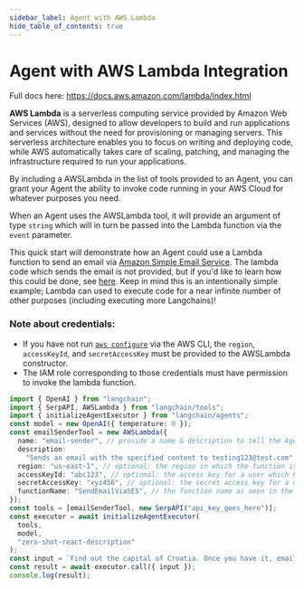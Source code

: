 ```yaml
---
sidebar_label: Agent with AWS Lambda
hide_table_of_contents: true
---
```


# Agent with AWS Lambda Integration

Full docs here: https://docs.aws.amazon.com/lambda/index.html

**AWS Lambda** is a serverless computing service provided by Amazon Web Services (AWS), designed to allow developers to build and run applications and services without the need for provisioning or managing servers. This serverless architecture enables you to focus on writing and deploying code, while AWS automatically takes care of scaling, patching, and managing the infrastructure required to run your applications.

By including a AWSLambda in the list of tools provided to an Agent, you can grant your Agent the ability to invoke code running in your AWS Cloud for whatever purposes you need.

When an Agent uses the AWSLambda tool, it will provide an argument of type `string` which will in turn be passed into the Lambda function via the `event` parameter.

This quick start will demonstrate how an Agent could use a Lambda function to send an email via [Amazon Simple Email Service](https://aws.amazon.com/ses/). The lambda code which sends the email is not provided, but if you'd like to learn how this could be done, see [here](https://repost.aws/knowledge-center/lambda-send-email-ses). Keep in mind this is an intentionally simple example; Lambda can used to execute code for a near infinite number of other purposes (including executing more Langchains)!

### Note about credentials:

- If you have not run [`aws configure`](https://docs.aws.amazon.com/cli/latest/userguide/cli-chap-configure.html) via the AWS CLI, the `region`, `accessKeyId`, and `secretAccessKey` must be provided to the AWSLambda constructor.
- The IAM role corresponding to those credentials must have permission to invoke the lambda function.

```typescript
import { OpenAI } from "langchain";
import { SerpAPI, AWSLambda } from "langchain/tools";
import { initializeAgentExecutor } from "langchain/agents";
const model = new OpenAI({ temperature: 0 });
const emailSenderTool = new AWSLambda({
  name: "email-sender", // provide a name & description to tell the Agent precisely what the tool does
  description:
    "Sends an email with the specified content to testing123@test.com",
  region: "us-east-1", // optional: the region in which the function is deployed in the AWS cloud
  accessKeyId: "abc123", // optional: the access key for a user which has the IAM permissions necessary to invoke the function
  secretAccessKey: "xyz456", // optional: the secret access key for a user which has the IAM permissions necessary to invoke the function
  functionName: "SendEmailViaSES", // the function name as seen in the AWS Lambda console
});
const tools = [emailSenderTool, new SerpAPI("api_key_goes_here")];
const executor = await initializeAgentExecutor(
  tools,
  model,
  "zero-shot-react-description"
);
const input = `Find out the capital of Croatia. Once you have it, email the answer to testing123@test.com.`;
const result = await executor.call({ input });
console.log(result);
```
